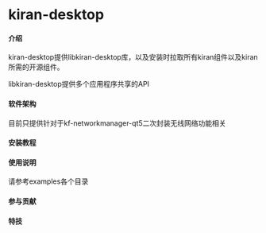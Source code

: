 # kiran-desktop

#### 介绍

kiran-desktop提供libkiran-desktop库，以及安装时拉取所有kiran组件以及kiran所需的开源组件。

libkiran-desktop提供多个应用程序共享的API

#### 软件架构

目前只提供针对于kf-networkmanager-qt5二次封装无线网络功能相关

#### 安装教程

#### 使用说明

请参考examples各个目录

#### 参与贡献

#### 特技

